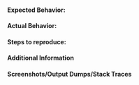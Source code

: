 #### Expected Behavior:
<!-- Describe what you expected to happen -->

#### Actual Behavior:
<!-- Describe what actually happened -->

#### Steps to reproduce:
<!-- Is the observed behavior repeatable? If so, describe the steps needed to reproduce it. -->

#### Additional Information
<!-- Is there any additional information you think is relevant? -->

#### Screenshots/Output Dumps/Stack Traces

